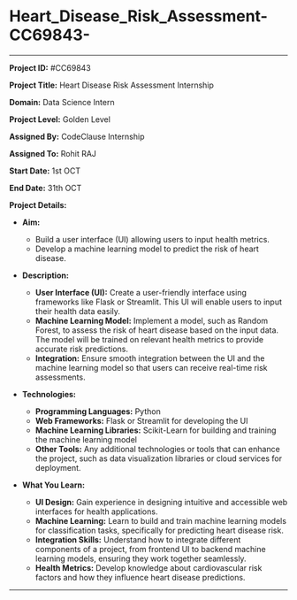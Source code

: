# Heart_Disease_Risk_Assessment-CC69843-

---

**Project ID:** #CC69843

**Project Title:** Heart Disease Risk Assessment Internship

**Domain:** Data Science Intern

**Project Level:** Golden Level

**Assigned By:** CodeClause Internship

**Assigned To:** Rohit RAJ

**Start Date:** 1st OCT

**End Date:** 31th OCT 

**Project Details:**

- **Aim:** 
  - Build a user interface (UI) allowing users to input health metrics.
  - Develop a machine learning model to predict the risk of heart disease.

- **Description:** 
  - **User Interface (UI):** Create a user-friendly interface using frameworks like Flask or Streamlit. This UI will enable users to input their health data easily.
  - **Machine Learning Model:** Implement a model, such as Random Forest, to assess the risk of heart disease based on the input data. The model will be trained on relevant health metrics to provide accurate risk predictions.
  - **Integration:** Ensure smooth integration between the UI and the machine learning model so that users can receive real-time risk assessments.

- **Technologies:** 
  - **Programming Languages:** Python
  - **Web Frameworks:** Flask or Streamlit for developing the UI
  - **Machine Learning Libraries:** Scikit-Learn for building and training the machine learning model
  - **Other Tools:** Any additional technologies or tools that can enhance the project, such as data visualization libraries or cloud services for deployment.

- **What You Learn:** 
  - **UI Design:** Gain experience in designing intuitive and accessible web interfaces for health applications.
  - **Machine Learning:** Learn to build and train machine learning models for classification tasks, specifically for predicting heart disease risk.
  - **Integration Skills:** Understand how to integrate different components of a project, from frontend UI to backend machine learning models, ensuring they work together seamlessly.
  - **Health Metrics:** Develop knowledge about cardiovascular risk factors and how they influence heart disease predictions.

---
